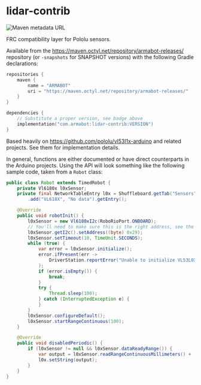 lidar-contrib
=============

![Maven metadata URL](https://img.shields.io/maven-metadata/v?metadataUrl=https%3A%2F%2Fmaven.octyl.net%2Frepository%2Farmabot-releases%2Fcom%2Farmabot%2Flidar-contrib%2Fmaven-metadata.xml&style=flat-square)

FRC compatibility layer for Pololu sensors.

Available from the https://maven.octyl.net/repository/armabot-releases/ repository
(or `-snapshots` for SNAPSHOT versions) with the following Gradle declarations:

```kotlin
repositories {
    maven {
        name = "ARMABOT"
        uri = "https://maven.octyl.net/repository/armabot-releases/"
    }
}

dependencies {
    // Substitute a proper version, see badge above
    implementation("com.armabot:lidar-contrib:VERSION")
}
```


Based heavily on https://github.com/pololu/vl53l1x-arduino and related
projects. See them for implementation details.

In general, functions are either documented or have direct counterparts in the Arduino projects.
Using the API will look something like the following sample code, taken from a `Robot` class:
```java
public class Robot extends TimedRobot {
    private Vl6180x l0xSensor;
    private final NetworkTableEntry l0x = Shuffleboard.getTab("Sensors")
        .add("VL618X", "No data").getEntry();

    @Override
    public void robotInit() {
        l0xSensor = new Vl6180xI2c(RoboRioPort.ONBOARD);
        // You'll need to make sure this is the right address, see the sensor's manual for how to set it
        l0xSensor.getI2c().setAddress((byte) 0x29);
        l0xSensor.setTimeout(10, TimeUnit.SECONDS);
        while (true) {
            var error = l0xSensor.initialize();
            error.ifPresent(err ->
                DriverStation.reportError("Unable to initialize VL53L0X: " + err, false)
            );
            if (error.isEmpty()) {
                break;
            }
            try {
                Thread.sleep(100);
            } catch (InterruptedException e) {
            }
        }
        l0xSensor.configureDefault();
        l0xSensor.startRangeContinuous(100);
    }

    @Override
    public void disabledPeriodic() {
        if (l0xSensor != null && l0xSensor.dataReadyRange()) {
            var output = l0xSensor.readRangeContinuousMillimeters() + (l0xSensor.timeoutOccurred() ? " (TIMEOUT!)" : "");
            l0x.setString(output);
        }
    }
}
```
